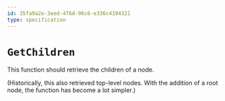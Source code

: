 ```yaml
---
id: 35fa9a2e-3eed-476d-96c6-e336c4194321
type: specification
---
```


# `GetChildren`

This function should retrieve the children of a node.

(Historically, this also retrieved top-level nodes. With the addition of a root node, the function has become a lot simpler.)
